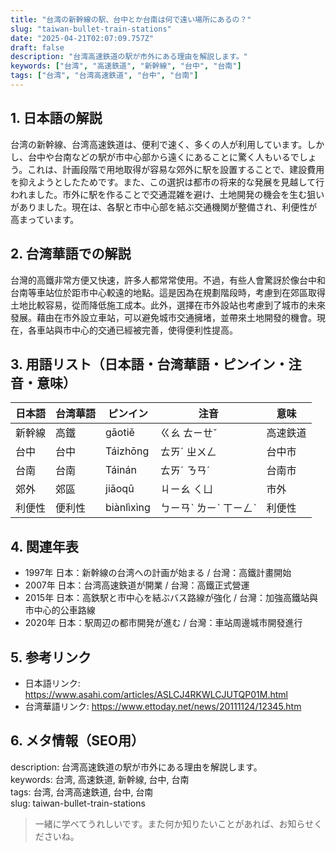 ```yaml
---
title: "台湾の新幹線の駅、台中とか台南は何で遠い場所にあるの？"
slug: "taiwan-bullet-train-stations"
date: "2025-04-21T02:07:09.757Z"
draft: false
description: "台湾高速鉄道の駅が市外にある理由を解説します。"
keywords: ["台湾", "高速鉄道", "新幹線", "台中", "台南"]
tags: ["台湾", "台湾高速鉄道", "台中", "台南"]
---
```


## 1. 日本語の解説  
台湾の新幹線、台湾高速鉄道は、便利で速く、多くの人が利用しています。しかし、台中や台南などの駅が市中心部から遠くにあることに驚く人もいるでしょう。これは、計画段階で用地取得が容易な郊外に駅を設置することで、建設費用を抑えようとしたためです。また、この選択は都市の将来的な発展を見越して行われました。市外に駅を作ることで交通混雑を避け、土地開発の機会を生む狙いがありました。現在は、各駅と市中心部を結ぶ交通機関が整備され、利便性が高まっています。

## 2. 台湾華語での解説  
台灣的高鐵非常方便又快速，許多人都常常使用。不過，有些人會驚訝於像台中和台南等車站位於距市中心較遠的地點。這是因為在規劃階段時，考慮到在郊區取得土地比較容易，從而降低施工成本。此外，選擇在市外設站也考慮到了城市的未來發展。藉由在市外設立車站，可以避免城市交通擁堵，並帶來土地開發的機會。現在，各車站與市中心的交通已經被完善，使得便利性提高。

## 3. 用語リスト（日本語・台湾華語・ピンイン・注音・意味）  

| 日本語   | 台湾華語   | ピンイン  | 注音   | 意味         |
|----------|------------|-----------|--------|--------------|
| 新幹線   | 高鐵       | gāotiě    | ㄍㄠ ㄊㄧㄝˇ  | 高速鉄道     |
| 台中     | 台中       | Táizhōng  | ㄊㄞˊ ㄓㄨㄥ  | 台中市       |
| 台南     | 台南       | Táinán    | ㄊㄞˊ ㄋㄢˊ  | 台南市       |
| 郊外     | 郊區       | jiāoqū    | ㄐㄧㄠ ㄑㄩ   | 市外         |
| 利便性   | 便利性     | biànlìxìng| ㄅㄧㄢˋ ㄌㄧˋ ㄒㄧㄥˋ | 利便性     |

## 4. 関連年表  
- 1997年 日本：新幹線の台湾への計画が始まる / 台灣：高鐵計畫開始
- 2007年 日本：台湾高速鉄道が開業 / 台灣：高鐵正式營運
- 2015年 日本：高鉄駅と市中心を結ぶバス路線が強化 / 台灣：加強高鐵站與市中心的公車路線
- 2020年 日本：駅周辺の都市開発が進む / 台灣：車站周邊城市開發進行

## 5. 参考リンク  
- 日本語リンク: https://www.asahi.com/articles/ASLCJ4RKWLCJUTQP01M.html
- 台湾華語リンク: https://www.ettoday.net/news/20111124/12345.htm

## 6. メタ情報（SEO用）  
description: 台湾高速鉄道の駅が市外にある理由を解説します。  
keywords: 台湾, 高速鉄道, 新幹線, 台中, 台南  
tags: 台湾, 台湾高速鉄道, 台中, 台南  
slug: taiwan-bullet-train-stations

> 一緒に学べてうれしいです。また何か知りたいことがあれば、お知らせくださいね。
